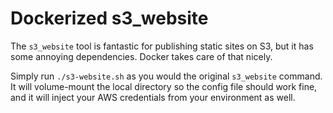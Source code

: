 # Dockerized s3_website

The `s3_website` tool is fantastic for publishing static sites on S3, but it
has some annoying dependencies. Docker takes care of that nicely.

Simply run `./s3-website.sh` as you would the original `s3_website` command. It
will volume-mount the local directory so the config file should work fine, and
it will inject your AWS credentials from your environment as well.
